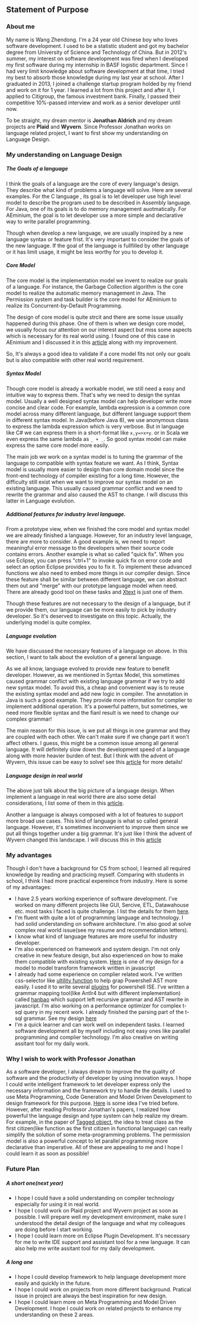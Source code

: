 ## Statement of Purpose

### About me
My name is Wang Zhendong. I'm a 24 year old Chinese boy who loves software development. I used to be a statistic student and got my bachelor degree from University of Science and Technology of China. But in 2012's summer, my interest on software development was fired when I developed my first software during my internship in BASF logistic department. Since I had very limit knowledge about software development at that time, I tried my best to absorb those knowledge during my last year at school. After I graduated in 2013, I joined a challenge startup program holded by my friend and work on it for 1 year. I learned a lot from this project and after it, I applied to Citigroup, the famous investment bank. Finally, I passed their competitive 10%-passed interview and work as a senior developer until now.

To be straight, my dream mentor is **Jonathan Aldrich** and my dream projects are **Plaid** and **Wyvern**. Since Professor Jonathan works on language related project, I want to first show my understanding on Language Design.

### My understanding on Language Design

##### The Goals of a language
I think the goals of a language are the core of every language's design. They describe what kind of problems a language will solve. Here are several examples. For the C language , its goal is to let developer use high level model to describe the program used to be described in Assembly language. For Java, one of its goals is to do memory management auotmatically. For AEminium, the goal is to let developer use a more simple and declarative way to write parallel programming.

Though when develop a new language, we are usually inspired by a new language syntax or feature frist. It's very important to consider the goals of the new language. If the goal of the language is fullfilled by other language or it has limit usage, it might be less worthy for you to develop it.

##### Core Model

The core model is the implementation model we invent to realize our goals of a language. For instance, the Garbage Collection algorithm is the core model to realize the automatic memory management in Java. The Permission system and task builder is the core model for AEminium to realize its Concurrent-by-Default Programming. 

The design of core model is quite strcit and there are some issue usually happened during this phase. One of them is when we design core model, we usually focus our attention on our interest aspect but miss some aspects which is necessary for its real world using. I found one of this case in AEnimium and I discussed it in this [article](https://github.com/qweasd1/CMU_SE_PHD/blob/master/supplement/a_small_enhancement_on_AEminium.md) along with my improvement. 

So, It's always a good idea to validate if a core model fits not only our goals but is also compatible with other real world requirement.


##### Syntax Model
Though core model is already a workable model, we still need a easy and intuitive way to express them. That's why we need to design the syntax model. Usually a well designed syntax model can help developer write more concise and clear code. For example, lambda expression is a common core model across many different language, but different language support them in different syntax model. In Java(before Java 8), we use anonymous class to express the lambda expression which is very verbose. But in language like C# we can express them in a short-format like ```x,y=>x+y```. or in Scala  we even express the same lambda as ```_ + _```. So good syntax model  can make express the same core model more easily. 

The main job we work on a syntax model is to tuning the grammar of the language to compatible with syntax feature we want. As I think, Syntax model is usually more easier to design than core domain model since the front-end technology of compiler existing for a long time. However, the difficulty still exist when we want to improve our syntax model on an existing language. This usually caused grammar conflict and we need to rewrite the grammar and also caused the AST to change. I will discuss this latter in Language evolution.
    
##### Additional features for industry level language.
From a prototype view, when we finished the core model and syntax model we are already finished a language. However, for an industry level language, there are more to consider. A good example is, we need to report meaningful error message to the developers when their source code contains errors. Another example is what so called "quick fix". When you use Eclipse, you can press "ctrl+1" to invoke quick fix on error code and select an option Eclipse provides you to fix it. To implement these advanced functions we also need to embed more things in our compiler design. Since these feature shall be similar between different language, we can abstract them out and "merge" with our prototype language model when need. There are already good tool on these tasks and [Xtext](https://eclipse.org/Xtext/) is just one of them. 

Though these features are not necessary to the design of a language, but if we provide them, our language can be more easily to pick by industry developer. So it's deserved to investigate on this topic. Actually, the underlying model is quite complex.  

##### Language evolution 
We have discussed the necessary features of a language on above. In this section, I want to talk about the evolution of a general language. 

As we all know, language evolved to provide new feature to benefit developer. However, as we mentioned in Syntax Model, this sometimes caused grammar conflict with existing language grammar if we try to add new syntax model. To avoid this, a cheap and convenient way  is to reuse the existing syntax model and add new logic in compiler. The annotation in Java is such a good example. They provide more information for complier to implement additional operation. It's a powerful pattern, but sometimes, we need more flexible syntax and the fianl result is we need to change our complex grammar! 

The main reason for this issue, is we put all things in one grammar and they are coupled with each other. We can't make sure if we change part it won't affect others. I guess, this might be a common issue among all general language. It will definitely slow down the development speed of a language along with more heavier burden of test. But I think with the advent of Wyvern, this issue can be easy to solve! see this [article](https://github.com/qweasd1/CMU_SE_PHD/blob/master/supplement/wyvern_thinkings.md) for more details!


##### Language design in real world
The above just talk about the big picture of a language design. When implement a language in real world there are also some detail considerations, I list some of them in this [article](https://github.com/qweasd1/CMU_SE_PHD/blob/master/supplement/language_design_details.md).
 
Another  a language is always composed with a lot of features to support more broad use cases. This kind of language is what so called general language. However, it's sometimes inconvenient to improve them since we put all things together under a big grammar. It's just like  I think the advent of Wyvern changed this landscape. I will discuss this in this [article](https://github.com/qweasd1/CMU_SE_PHD/blob/master/supplement/wyvern_thinkings.md)

### My advantages
Though I don't have a background for CS from school, I learned all required knowledge by reading and practicing myself. Comparing with students in school, I think I had more practical expereince from industry. Here is some of my advantages: 

* I have 2.5 years working experience of software development. I've worked on many different projects like GUI, Sercive, ETL, Datawahouse etc. most tasks I faced is quite challenge. I list the details for them [here](https://github.com/qweasd1/CMU_SE_PHD/blob/master/supplement/working_experience.md). 
* I'm fluent with quite a lot of programming language and technology. I had solid understanding on software architecture. I'm also good at solve complex real world issue(see my resume and recommendation letters).
* I know what kind of language features are more useful for industry developer. 
* I'm also experienced on framework and system design. I'm not only creative in new feature design, but also experienced on how to make them compatible with existing system. [Here](https://github.com/qweasd1/CMU_SE_PHD/blob/master/supplement/objmap_design.md) is one of my design for a model to model transform framework written in javascript
* I already had some experience on complier related work. I've written css-selector like [ultility function](https://github.com/qweasd1/Powershell-Repo/blob/master/Language/AST/PSAst/PSAstCore.ps1) to help grap Powershell AST more easily. I used it to write several [plugins](https://github.com/qweasd1/Powershell-Repo) for powershell ISE. I've written a grammar mapping tool(like Antlr4 but with different implementation) called [hanbao](https://github.com/qweasd1/hanbao) which support left recursive grammar and AST rewrite in javascript. I'm also working on a performance optimizer for complex t-sql query in my recent work. I already finished the parsing part of the t-sql grammar. See my design [here](https://github.com/qweasd1/CMU_SE_PHD/blob/master/supplement/sql_optimizer.md)
* I'm a quick learner and can work well on independent tasks. I learned software development all by myself including not easy ones like parallel programming and complier technology. I'm also creative on writing assitant tool for my daily work.

### Why I wish to work with Professor Jonathan
As a software developer, I always dream to improve the the quality of software and the productivity of developer by using innovation ways. I hope I could write intelligent framework to let developer express only the necessary information and the framework try to handle the details. I used to use Meta Programming, Code Generation and Model Driven Development to design framework for this purpose.  [Here](https://github.com/qweasd1/CMU_SE_PHD/blob/master/supplement/innovation_way_to_improve_software_quality.md) is some idea I've tried before. However, after reading Professor Jonathan's papers, I realized how powerful the language design and type system can help realize my dream. For example, in the paper of [Tagged object](http://www.cs.cmu.edu/~aldrich/papers/ecoop15-tags.pdf), the idea to treat class as the first citizen(like function as the first citizen in functional language) can really simplify the solution of some meta-programming problems. The permission model is also a powerful concept to let parallel programming more declarative than imperative. All of these are appealing to me and I hope I could learn it as soon as possible!

### Future Plan
##### A short one(next year)
* I hope I could have a solid understanding on compiler technology especially for using it in real world. 
* I hope I could work on Plaid project and Wyvern project as soon as possible. I will prepare well my development environment, make sure I understood the detail design of the language and what my colleagues are doing before I start working.
* I hope I could learn more on Eclipse Plugin Development. It's necessary for me to write IDE support and assistant tool for a new language. It can also help me write assitant tool for my daily development.

##### A long one
* I hope I could develop framework to help language development more easily and quickly in the future. 
* I hope I could work on projects from more different background. Pratical issue in project are always the best inspiration for new design.
* I hope I could learn more on Meta Programming and Model Driven Development. I hope I could work on related projects to enhance my understanding on these 2 areas.


